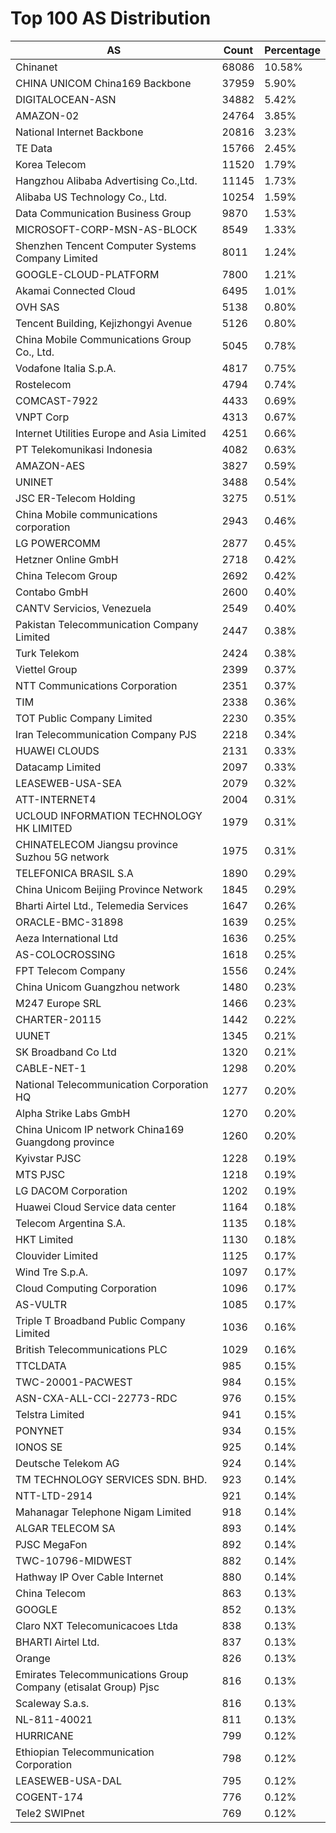 # Top 100 AS Distribution
| AS | Count | Percentage |
|----|----|----|
| Chinanet | 68086 | 10.58% |
| CHINA UNICOM China169 Backbone | 37959 | 5.90% |
| DIGITALOCEAN-ASN | 34882 | 5.42% |
| AMAZON-02 | 24764 | 3.85% |
| National Internet Backbone | 20816 | 3.23% |
| TE Data | 15766 | 2.45% |
| Korea Telecom | 11520 | 1.79% |
| Hangzhou Alibaba Advertising Co.,Ltd. | 11145 | 1.73% |
| Alibaba US Technology Co., Ltd. | 10254 | 1.59% |
| Data Communication Business Group | 9870 | 1.53% |
| MICROSOFT-CORP-MSN-AS-BLOCK | 8549 | 1.33% |
| Shenzhen Tencent Computer Systems Company Limited | 8011 | 1.24% |
| GOOGLE-CLOUD-PLATFORM | 7800 | 1.21% |
| Akamai Connected Cloud | 6495 | 1.01% |
| OVH SAS | 5138 | 0.80% |
| Tencent Building, Kejizhongyi Avenue | 5126 | 0.80% |
| China Mobile Communications Group Co., Ltd. | 5045 | 0.78% |
| Vodafone Italia S.p.A. | 4817 | 0.75% |
| Rostelecom | 4794 | 0.74% |
| COMCAST-7922 | 4433 | 0.69% |
| VNPT Corp | 4313 | 0.67% |
| Internet Utilities Europe and Asia Limited | 4251 | 0.66% |
| PT Telekomunikasi Indonesia | 4082 | 0.63% |
| AMAZON-AES | 3827 | 0.59% |
| UNINET | 3488 | 0.54% |
| JSC ER-Telecom Holding | 3275 | 0.51% |
| China Mobile communications corporation | 2943 | 0.46% |
| LG POWERCOMM | 2877 | 0.45% |
| Hetzner Online GmbH | 2718 | 0.42% |
| China Telecom Group | 2692 | 0.42% |
| Contabo GmbH | 2600 | 0.40% |
| CANTV Servicios, Venezuela | 2549 | 0.40% |
| Pakistan Telecommunication Company Limited | 2447 | 0.38% |
| Turk Telekom | 2424 | 0.38% |
| Viettel Group | 2399 | 0.37% |
| NTT Communications Corporation | 2351 | 0.37% |
| TIM | 2338 | 0.36% |
| TOT Public Company Limited | 2230 | 0.35% |
| Iran Telecommunication Company PJS | 2218 | 0.34% |
| HUAWEI CLOUDS | 2131 | 0.33% |
| Datacamp Limited | 2097 | 0.33% |
| LEASEWEB-USA-SEA | 2079 | 0.32% |
| ATT-INTERNET4 | 2004 | 0.31% |
| UCLOUD INFORMATION TECHNOLOGY HK LIMITED | 1979 | 0.31% |
| CHINATELECOM Jiangsu province Suzhou 5G network | 1975 | 0.31% |
| TELEFONICA BRASIL S.A | 1890 | 0.29% |
| China Unicom Beijing Province Network | 1845 | 0.29% |
| Bharti Airtel Ltd., Telemedia Services | 1647 | 0.26% |
| ORACLE-BMC-31898 | 1639 | 0.25% |
| Aeza International Ltd | 1636 | 0.25% |
| AS-COLOCROSSING | 1618 | 0.25% |
| FPT Telecom Company | 1556 | 0.24% |
| China Unicom Guangzhou network | 1480 | 0.23% |
| M247 Europe SRL | 1466 | 0.23% |
| CHARTER-20115 | 1442 | 0.22% |
| UUNET | 1345 | 0.21% |
| SK Broadband Co Ltd | 1320 | 0.21% |
| CABLE-NET-1 | 1298 | 0.20% |
| National Telecommunication Corporation HQ | 1277 | 0.20% |
| Alpha Strike Labs GmbH | 1270 | 0.20% |
| China Unicom IP network China169 Guangdong province | 1260 | 0.20% |
| Kyivstar PJSC | 1228 | 0.19% |
| MTS PJSC | 1218 | 0.19% |
| LG DACOM Corporation | 1202 | 0.19% |
| Huawei Cloud Service data center | 1164 | 0.18% |
| Telecom Argentina S.A. | 1135 | 0.18% |
| HKT Limited | 1130 | 0.18% |
| Clouvider Limited | 1125 | 0.17% |
| Wind Tre S.p.A. | 1097 | 0.17% |
| Cloud Computing Corporation | 1096 | 0.17% |
| AS-VULTR | 1085 | 0.17% |
| Triple T Broadband Public Company Limited | 1036 | 0.16% |
| British Telecommunications PLC | 1029 | 0.16% |
| TTCLDATA | 985 | 0.15% |
| TWC-20001-PACWEST | 984 | 0.15% |
| ASN-CXA-ALL-CCI-22773-RDC | 976 | 0.15% |
| Telstra Limited | 941 | 0.15% |
| PONYNET | 934 | 0.15% |
| IONOS SE | 925 | 0.14% |
| Deutsche Telekom AG | 924 | 0.14% |
| TM TECHNOLOGY SERVICES SDN. BHD. | 923 | 0.14% |
| NTT-LTD-2914 | 921 | 0.14% |
| Mahanagar Telephone Nigam Limited | 918 | 0.14% |
| ALGAR TELECOM SA | 893 | 0.14% |
| PJSC MegaFon | 892 | 0.14% |
| TWC-10796-MIDWEST | 882 | 0.14% |
| Hathway IP Over Cable Internet | 880 | 0.14% |
| China Telecom | 863 | 0.13% |
| GOOGLE | 852 | 0.13% |
| Claro NXT Telecomunicacoes Ltda | 838 | 0.13% |
| BHARTI Airtel Ltd. | 837 | 0.13% |
| Orange | 826 | 0.13% |
| Emirates Telecommunications Group Company (etisalat Group) Pjsc | 816 | 0.13% |
| Scaleway S.a.s. | 816 | 0.13% |
| NL-811-40021 | 811 | 0.13% |
| HURRICANE | 799 | 0.12% |
| Ethiopian Telecommunication Corporation | 798 | 0.12% |
| LEASEWEB-USA-DAL | 795 | 0.12% |
| COGENT-174 | 776 | 0.12% |
| Tele2 SWIPnet | 769 | 0.12% |
